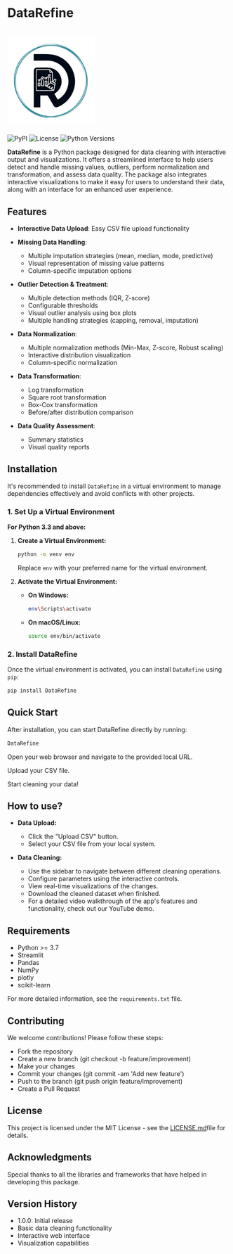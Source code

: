 # DataRefine
# <img src="DataRefine/scripts/drlogo.jpeg" alt="DataRefine logo" width="200"/>

![PyPI](https://img.shields.io/pypi/v/DataRefine?color=#2e86c1&label=pypi&logo=pypi)
![License](https://img.shields.io/github/license/Shahanafarvin/DataRefine)
![Python Versions](https://img.shields.io/pypi/pyversions/DataRefine)

**DataRefine** is a Python package designed for data cleaning with interactive output and visualizations. It offers a streamlined interface to help users detect and handle missing values, outliers, perform normalization and transformation, and assess data quality. The package also integrates interactive visualizations to make it easy for users to understand their data, along with an interface for an enhanced user experience.

## Features

- **Interactive Data Upload**: Easy CSV file upload functionality
- **Missing Data Handling**:
  - Multiple imputation strategies (mean, median, mode, predictive)
  - Visual representation of missing value patterns
  - Column-specific imputation options
  
- **Outlier Detection & Treatment**:
  - Multiple detection methods (IQR, Z-score)
  - Configurable thresholds
  - Visual outlier analysis using box plots
  - Multiple handling strategies (capping, removal, imputation)

- **Data Normalization**:
  - Multiple normalization methods (Min-Max, Z-score, Robust scaling)
  - Interactive distribution visualization
  - Column-specific normalization

- **Data Transformation**:
  - Log transformation
  - Square root transformation
  - Box-Cox transformation
  - Before/after distribution comparison

- **Data Quality Assessment**:
  - Summary statistics
  - Visual quality reports

## Installation

It's recommended to install `DataRefine` in a virtual environment to manage dependencies effectively and avoid conflicts with other projects.

### 1. Set Up a Virtual Environment

**For Python 3.3 and above:**

1. **Create a Virtual Environment:**

    ```bash
    python -m venv env
    ```

    Replace `env` with your preferred name for the virtual environment.

2. **Activate the Virtual Environment:**

    - **On Windows:**
      ```bash
      env\Scripts\activate
      ```

    - **On macOS/Linux:**
      ```bash
      source env/bin/activate
      ```

### 2. Install DataRefine

Once the virtual environment is activated, you can install `DataRefine` using `pip`:

```bash
pip install DataRefine
```
## Quick Start

After installation, you can start DataRefine directly by running:

```bash
DataRefine
```
Open your web browser and navigate to the provided local URL.

Upload your CSV file.

Start cleaning your data!

## How to use?

- **Data Upload:**
    - Click the "Upload CSV" button.
    - Select your CSV file from your local system.

- **Data Cleaning:**
    - Use the sidebar to navigate between different cleaning operations.
    - Configure parameters using the interactive controls.
    - View real-time visualizations of the changes.
    - Download the cleaned dataset when finished.
    - For a detailed video walkthrough of the app's features and functionality, check out our YouTube demo.

## Requirements

- Python >= 3.7
- Streamlit
- Pandas
- NumPy
- plotly
- scikit-learn

For more detailed information, see the `requirements.txt` file.

## Contributing

We welcome contributions! Please follow these steps:

- Fork the repository
- Create a new branch (git checkout -b feature/improvement)
- Make your changes
- Commit your changes (git commit -am 'Add new feature')
- Push to the branch (git push origin feature/improvement)
- Create a Pull Request

## License

This project is licensed under the MIT License - see the [LICENSE.md](LICENSE.md)file for details.

## Acknowledgments

Special thanks to all the libraries and frameworks that have helped in developing this package.

## Version History

- 1.0.0: Initial release
- Basic data cleaning functionality
- Interactive web interface
- Visualization capabilities





